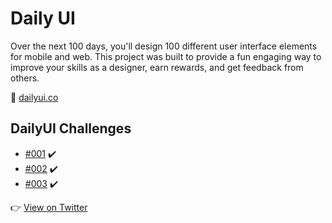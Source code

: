 # Daily UI

Over the next 100 days, you'll design 100 different user interface elements for mobile and web. This project was built to provide a fun engaging way to improve your skills as a designer, earn rewards, and get feedback from others.

:link: [dailyui.co](https://www.dailyui.co/)

## DailyUI Challenges

* []() [#001](tree/master/001) :heavy_check_mark:
* []() [#002](tree/master/002) :heavy_check_mark:
* []() [#003](tree/master/003) :heavy_check_mark:

:point_right: [View on Twitter](https://twitter.com/alexduart)
